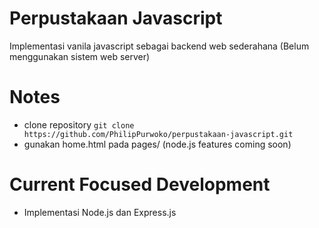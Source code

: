 # Perpustakaan Javascript
Implementasi vanila javascript sebagai backend web sederahana (Belum menggunakan sistem web server)

# Notes
* clone repository `git clone https://github.com/PhilipPurwoko/perpustakaan-javascript.git`
* gunakan home.html pada pages/ (node.js features coming soon)

# Current Focused Development
* Implementasi Node.js dan Express.js